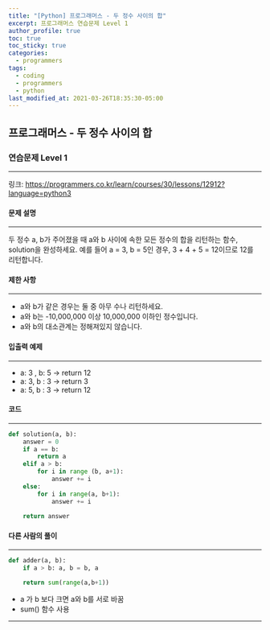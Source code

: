 ```yaml
---
title: "[Python] 프로그래머스 - 두 정수 사이의 합"
excerpt: 프로그래머스 연습문제 Level 1
author_profile: true
toc: true
toc_sticky: true
categories: 
  - programmers
tags:
  - coding
  - programmers
  - python
last_modified_at: 2021-03-26T18:35:30-05:00
---
```




## 프로그래머스 - 두 정수 사이의 합



### 연습문제 Level 1

***

링크: <https://programmers.co.kr/learn/courses/30/lessons/12912?language=python3>



#### 문제 설명

***

두 정수 a, b가 주어졌을 때 a와 b 사이에 속한 모든 정수의 합을 리턴하는 함수, solution을 완성하세요.
예를 들어 a = 3, b = 5인 경우, 3 + 4 + 5 = 12이므로 12를 리턴합니다.



#### 제한 사항

***

- a와 b가 같은 경우는 둘 중 아무 수나 리턴하세요.
- a와 b는 -10,000,000 이상 10,000,000 이하인 정수입니다.
- a와 b의 대소관계는 정해져있지 않습니다.



#### 입출력 예제

***

* a: 3 , b: 5 -> return 12
* a: 3, b : 3 -> return 3
* a: 5, b : 3 -> return 12



#### 코드

***

```python
def solution(a, b):
    answer = 0
    if a == b:
        return a
    elif a > b:
        for i in range (b, a+1):
            answer += i
    else:
        for i in range(a, b+1):
            answer += i
    
    return answer
```



#### 다른 사람의 풀이

***

```python
def adder(a, b):
    if a > b: a, b = b, a

    return sum(range(a,b+1))
```

* a 가 b 보다 크면 a와 b를 서로 바꿈
* sum() 함수 사용

***

